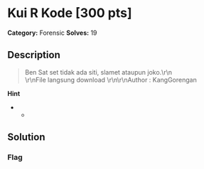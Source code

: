 # Kui R Kode [300 pts]

**Category:** Forensic
**Solves:** 19

## Description
>Ben Sat set tidak ada siti, slamet ataupun joko.\r\n<br>\r\nFile langsung download \r\n\r\nAuthor : KangGorengan

**Hint**
* -

## Solution

### Flag

